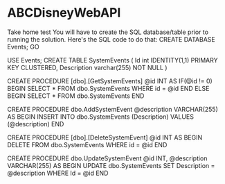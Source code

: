 # ABCDisneyWebAPI
Take home test
You will have to create the SQL database/table prior to running the solution. Here's the SQL code to do that:
CREATE DATABASE Events;
GO

USE Events;
CREATE TABLE SystemEvents
(
Id int IDENTITY(1,1) PRIMARY KEY CLUSTERED,
Description varchar(255) NOT NULL
)

CREATE PROCEDURE [dbo].[GetSystemEvents] @id INT
AS
IF(@id != 0)
	BEGIN
	SELECT * FROM dbo.SystemEvents
	WHERE id = @id
	END
ELSE
	BEGIN
	SELECT * FROM dbo.SystemEvents
	END

CREATE PROCEDURE dbo.AddSystemEvent @description VARCHAR(255)
AS
BEGIN
INSERT INTO dbo.SystemEvents
(Description)
VALUES
(@description)
END

CREATE PROCEDURE [dbo].[DeleteSystemEvent] @id INT
AS
BEGIN
DELETE FROM dbo.SystemEvents
WHERE id = @id
END

CREATE PROCEDURE dbo.UpdateSystemEvent @id INT, @description VARCHAR(255)
AS
BEGIN
UPDATE dbo.SystemEvents
SET Description = @description
WHERE Id = @id
END
